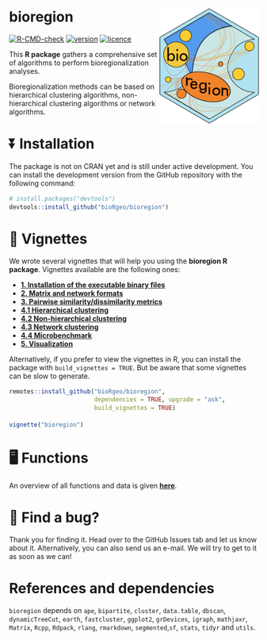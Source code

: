 
<!-- README.md is generated from README.Rmd. Please edit that file -->

# bioregion <img src="man/figures/logo.png" align="right" alt="" width="200" />

<!-- badges: start -->

[![R-CMD-check](https://github.com/bioRgeo/bioregion/actions/workflows/R-CMD-check.yaml/badge.svg)](https://github.com/bioRgeo/bioregion/actions/workflows/R-CMD-check.yaml)
[![version](https://img.shields.io/github/v/release/bioRgeo/bioregion?label=version&style=flat&logo=github)](https://github.com/bioRgeo/bioregion)
[![licence](https://img.shields.io/badge/Licence-GPL--3-blue.svg)](https://www.r-project.org/Licenses/GPL-3)
<!-- badges: end -->

This **R package** gathers a comprehensive set of algorithms to perform
bioregionalization analyses.

Bioregionalization methods can be based on hierarchical clustering
algorithms, non-hierarchical clustering algorithms or network
algorithms.

# :arrow_double_down: Installation

The package is not on CRAN yet and is still under active development.
You can install the development version from the GitHub repository with
the following command:

``` r
# install.packages("devtools")
devtools::install_github("bioRgeo/bioregion")
```

# :scroll: Vignettes

We wrote several vignettes that will help you using the **bioregion R
package**. Vignettes available are the following ones: <br>

- **[1. Installation of the executable binary
  files](https://bioRgeo.github.io/bioregion/articles/a1_install_binary_files.html)**  
- **[2. Matrix and network
  formats](https://bioRgeo.github.io/bioregion/articles/a2_matrix_and_network_formats.html)**
- **[3. Pairwise similarity/dissimilarity
  metrics](https://bioRgeo.github.io/bioregion/articles/a3_pairwise_metrics.html)**
- **[4.1 Hierarchical
  clustering](https://bioRgeo.github.io/bioregion/articles/a4_1_hierarchical_clustering.html)**
- **[4.2 Non-hierarchical
  clustering](https://bioRgeo.github.io/bioregion/articles/a4_2_non_hierarchical_clustering.html)**
- **[4.3 Network
  clustering](https://bioRgeo.github.io/bioregion/articles/a4_3_network_clustering.html)**
- **[4.4
  Microbenchmark](https://bioRgeo.github.io/bioregion/articles/a4_4_microbenchmark.html)**
- **[5.
  Visualization](https://bioRgeo.github.io/bioregion/articles/a5_visualization.html)**

Alternatively, if you prefer to view the vignettes in R, you can install
the package with `build_vignettes = TRUE`. But be aware that some
vignettes can be slow to generate.

``` r
remotes::install_github("bioRgeo/bioregion",
                        dependencies = TRUE, upgrade = "ask", 
                        build_vignettes = TRUE)

vignette("bioregion")
```

# :desktop_computer: Functions

An overview of all functions and data is given
**[here](https://bioRgeo.github.io/bioregion/reference/index.html)**.

# :bug: Find a bug?

Thank you for finding it. Head over to the GitHub Issues tab and let us
know about it. Alternatively, you can also send us an e-mail. We will
try to get to it as soon as we can!

# References and dependencies

`bioregion` depends on `ape`, `bipartite`, `cluster`, `data.table`,
`dbscan`, `dynamicTreeCut`, `earth`, `fastcluster`, `ggplot2`,
`grDevices`, `igraph`, `mathjaxr`, `Matrix`, `Rcpp`, `Rdpack`, `rlang`,
`rmarkdown`, `segmented`,`sf`, `stats`, `tidyr` and `utils`.
